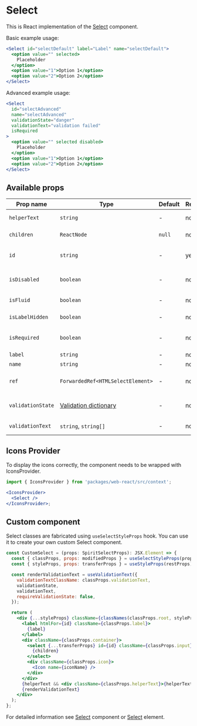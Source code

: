 # Select

This is React implementation of the [Select][select] component.

Basic example usage:

```jsx
<Select id="selectDefault" label="Label" name="selectDefault">
  <option value="" selected>
    Placeholder
  </option>
  <option value="1">Option 1</option>
  <option value="2">Option 2</option>
</Select>
```

Advanced example usage:

```jsx
<Select
  id="selectAdvanced"
  name="selectAdvanced"
  validationState="danger"
  validationText="validation failed"
  isRequired
>
  <option value="" selected disabled>
    Placeholder
  </option>
  <option value="1">Option 1</option>
  <option value="2">Option 2</option>
</Select>
```

## Available props

| Prop name         | Type                                           | Default | Required | Description                     |
| ----------------- | ---------------------------------------------- | ------- | -------- | ------------------------------- |
| `helperText`      | `string`                                       | -       | no       | Custom helper text              |
| `children`        | `ReactNode`                                    | `null`  | no       | Content of the Select           |
| `id`              | `string`                                       | -       | yes      | Select and label identification |
| `isDisabled`      | `boolean`                                      | -       | no       | Whether is field disabled       |
| `isFluid`         | `boolean`                                      | -       | no       | Whether is field is fluid       |
| `isLabelHidden`   | `boolean`                                      | -       | no       | Whether is label hidden         |
| `isRequired`      | `boolean`                                      | -       | no       | Whether is field required       |
| `label`           | `string`                                       | -       | no       | Label text                      |
| `name`            | `string`                                       | -       | no       | Select name                     |
| `ref`             | `ForwardedRef<HTMLSelectElement>`              | -       | no       | Select element reference        |
| `validationState` | [Validation dictionary][dictionary-validation] | -       | no       | Type of validation state        |
| `validationText`  | `string`, `string[]`                           | -       | no       | Validation text                 |

## Icons Provider

To display the icons correctly, the component needs to be wrapped with IconsProvider.

```jsx
import { IconsProvider } from 'packages/web-react/src/context';

<IconsProvider>
  <Select />
</IconsProvider>;
```

## Custom component

Select classes are fabricated using `useSelectStyleProps` hook. You can use it to create your own custom Select component.

```jsx
const CustomSelect = (props: SpiritSelectProps): JSX.Element => {
  const { classProps, props: modifiedProps } = useSelectStyleProps(props);
  const { styleProps, props: transferProps } = useStyleProps(restProps);

  const renderValidationText = useValidationText({
    validationTextClassName: classProps.validationText,
    validationState,
    validationText,
    requireValidationState: false,
  });

  return (
    <div {...styleProps} className={classNames(classProps.root, styleProps.className)}>
      <label htmlFor={id} className={classProps.label}>
        {label}
      </label>
      <div className={classProps.container}>
        <select {...transferProps} id={id} className={classProps.input} ref={ref}>
          {children}
        </select>
        <div className={classProps.icon}>
          <Icon name={iconName} />
        </div>
      </div>
      {helperText && <div className={classProps.helperText}>{helperText}</div>}
      {renderValidationText}
    </div>
  );
};
```

For detailed information see [Select][select] component or [Select][select-element] element.

[select]: https://github.com/lmc-eu/spirit-design-system/blob/main/packages/web/src/scss/components/Select/README.md
[select-element]: https://developer.mozilla.org/en-US/docs/Web/HTML/Element/select
[dictionary-validation]: https://github.com/lmc-eu/spirit-design-system/blob/main/docs/DICTIONARIES.md#validation
